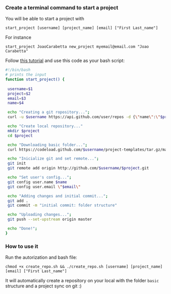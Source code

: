 ### Create a terminal command to start a project

You will be able to start a project with

`start_project [username] [project_name] [email] ["First Last_name"]`

For instance

`start_project JoaoCarabetta new_project myemail@email.com "Joao Carabetta"`


Follow [this tutorial](https://medium.com/devnetwork/how-to-create-your-own-custom-terminal-commands-c5008782a78e) and use this code as your bash script:

```bash
#!/bin/bash
# prints the input
function start_project() {
 
 username=$1
 project=$2
 email=$3
 name=$4

 echo "Creating a git ropository...";
 curl -u $username https://api.github.com/user/repos -d {\"name\":\"$project\"}

 echo "Create local repository..."
 mkdir $project
 cd $project

 echo "Downloading basic folder...";
 curl https://codeload.github.com/$username/project-templates/tar.gz/master | tar -xz --strip=2 project-templates-master/basic

 echo "Inicialize git and set remote...";
 git init
 git remote add origin http://github.com/$username/$project.git

 echo "Set user's config...";
 git config user.name $name
 git config user.email \"$email\" 

 echo "Adding changes and initial commit...";
 git add .
 git commit -m "initial commit: folder structure"

 echo "Uploading changes...";
 git push --set-upstream origin master

 echo "Done!";
}
```

### How to use it


 Run the autorization and bash file:

 `chmod +x create_repo.sh && ./create_repo.sh [username] [project_name] [email] ["First Last_name"]`

 It will automatically create a repository on your local with the folder `basic` structure and a project sync on git :)

